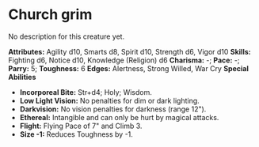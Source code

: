 # Church grim

No description for this creature yet.

**Attributes:** Agility d10, Smarts d8, Spirit d10, Strength d6, Vigor
d10
**Skills:** Fighting d6, Notice d10, Knowledge (Religion) d6
**Charisma:** -; **Pace:** -; **Parry:** 5; **Toughness:** 6
**Edges:** Alertness, Strong Willed, War Cry
**Special Abilities**

- **Incorporeal Bite:** Str+d4; Holy; Wisdom.
- **Low Light Vision:** No penalties for dim or dark lighting.
- **Darkvision:** No vision penalties for darkness (range 12").
- **Ethereal:** Intangible and can only be hurt by magical attacks.
- **Flight:** Flying Pace of 7" and Climb 3.
- **Size -1:** Reduces Toughness by -1.
